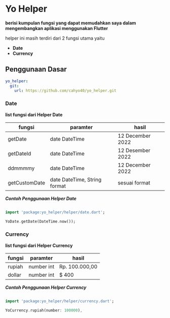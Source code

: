 # Yo Helper

**berisi kumpulan fungsi yang dapat memudahkan saya dalam mengembangkan aplikasi menggunakan Flutter**

helper ini masih terdiri dari 2 fungsi utama yaitu

- **Date**
- **Currency**

## Penggunaan Dasar

```yaml
yo_helper:
  git:
    url: https://github.com/cahyo40/yo_helper.git
```

### Date

**list fungsi dari Helper Date**

| fungsi        | paramter                     | hasil            |
| ------------- | ---------------------------- | ---------------- |
| getDate       | date DateTime                | 12 December 2022 |
| getDateId     | date DateTime                | 12 Desember 2022 |
| ddmmmmy       | date DateTime                | 12 December 2022 |
| getCustomDate | date DateTime, String format | sesuai format    |


**_Contoh Penggunaan Helper Date_**

```dart

import 'package:yo_helper/helper/date.dart';

YoDate.getDate(DateTime.now());

```

### Currency

**list fungsi dari Helper Currency**

| fungsi        | paramter                     | hasil            |
| ------------- | ---------------------------- | ---------------- |
| rupiah       | number int                | Rp. 100.000,00 |
| dollar     | number int                | $ 400 |



**_Contoh Penggunaan Helper Currency_**

```dart

import 'package:yo_helper/helper/currency.dart';

YoCurrency.rupiah(number: 100000),

```
